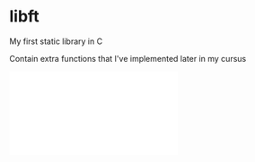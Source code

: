 # libft
My first static library in C

Contain extra functions that I've implemented later in my cursus

![LIBFT subject](fr.libft.subject.pdf)

